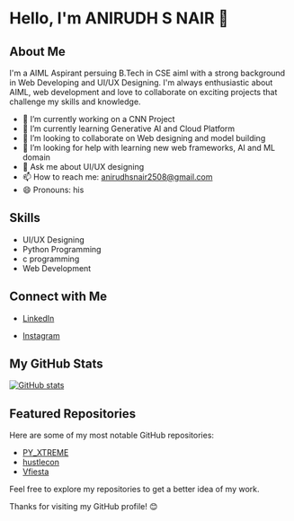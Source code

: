 # Hello, I'm ANIRUDH S NAIR 👋

## About Me

I'm a AIML Aspirant persuing B.Tech in CSE aiml with a strong background in Web Developing and UI/UX Designing. I'm always enthusiastic about AIML, web development and love to collaborate on exciting projects that challenge my skills and knowledge.

- 🔭 I’m currently working on a CNN Project
- 🌱 I’m currently learning Generative AI and Cloud Platform
- 👯 I’m looking to collaborate on Web designing and  model building
- 🤔 I’m looking for help with learning new web frameworks, AI and ML domain
- 💬 Ask me about UI/UX designing
- 📫 How to reach me: anirudhsnair2508@gmail.com
- 😄 Pronouns: his

## Skills

- UI/UX Designing
- Python Programming
- c programming
- Web Development
  

## Connect with Me

- [LinkedIn](https://www.linkedin.com/in/anirudh-s-nair-8488371b0/)

- [Instagram](https://www.instagram.com/_ani.rx.udh_/)

## My GitHub Stats

[![GitHub stats](https://github-readme-stats.vercel.app/api?username=anirxudh&show_icons=true&theme=radical)](https://github.com/anirxudh)

## Featured Repositories

Here are some of my most notable GitHub repositories:

- [PY_XTREME](https://github.com/anirxudh/PY_XTREME)
- [hustlecon](https://github.com/anirxudh/hustlecon.github.io)
- [Vfiesta](https://github.com/anirxudh/Vfiesta/tree/main)

Feel free to explore my repositories to get a better idea of my work.

Thanks for visiting my GitHub profile! 😊
